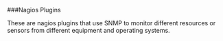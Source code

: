 ###Nagios Plugins

These are nagios plugins that use SNMP to monitor different resources or sensors from different equipment and operating systems.  

